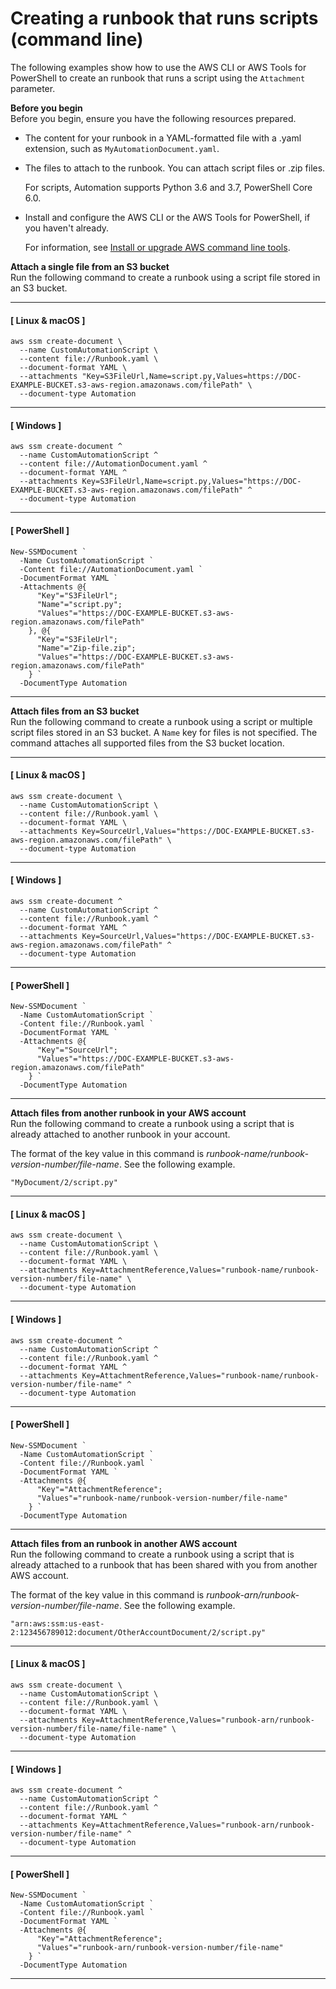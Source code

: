 # Creating a runbook that runs scripts \(command line\)<a name="automation-document-script-commandline"></a>

The following examples show how to use the AWS CLI or AWS Tools for PowerShell to create an runbook that runs a script using the `Attachment` parameter\.

**Before you begin**  
Before you begin, ensure you have the following resources prepared\. 
+ The content for your runbook in a YAML\-formatted file with a \.yaml extension, such as `MyAutomationDocument.yaml`\.
+ The files to attach to the runbook\. You can attach script files or \.zip files\. 

  For scripts, Automation supports Python 3\.6 and 3\.7, PowerShell Core 6\.0\.
+ Install and configure the AWS CLI or the AWS Tools for PowerShell, if you haven't already\.

  For information, see [Install or upgrade AWS command line tools](getting-started-cli.md)\.

**Attach a single file from an S3 bucket**  
Run the following command to create a runbook using a script file stored in an S3 bucket\.

------
#### [ Linux & macOS ]

```
aws ssm create-document \
  --name CustomAutomationScript \
  --content file://Runbook.yaml \
  --document-format YAML \
  --attachments "Key=S3FileUrl,Name=script.py,Values=https://DOC-EXAMPLE-BUCKET.s3-aws-region.amazonaws.com/filePath" \
  --document-type Automation
```

------
#### [ Windows ]

```
aws ssm create-document ^
  --name CustomAutomationScript ^
  --content file://AutomationDocument.yaml ^
  --document-format YAML ^
  --attachments Key=S3FileUrl,Name=script.py,Values="https://DOC-EXAMPLE-BUCKET.s3-aws-region.amazonaws.com/filePath" ^
  --document-type Automation
```

------
#### [ PowerShell ]

```
New-SSMDocument `
  -Name CustomAutomationScript `
  -Content file://AutomationDocument.yaml `
  -DocumentFormat YAML `
  -Attachments @{
      "Key"="S3FileUrl";
      "Name"="script.py";
      "Values"="https://DOC-EXAMPLE-BUCKET.s3-aws-region.amazonaws.com/filePath"
    }, @{
      "Key"="S3FileUrl";
      "Name"="Zip-file.zip";
      "Values"="https://DOC-EXAMPLE-BUCKET.s3-aws-region.amazonaws.com/filePath"
    } `
  -DocumentType Automation
```

------

**Attach files from an S3 bucket**  
Run the following command to create a runbook using a script or multiple script files stored in an S3 bucket\. A `Name` key for files is not specified\. The command attaches all supported files from the S3 bucket location\.

------
#### [ Linux & macOS ]

```
aws ssm create-document \
  --name CustomAutomationScript \
  --content file://Runbook.yaml \
  --document-format YAML \
  --attachments Key=SourceUrl,Values="https://DOC-EXAMPLE-BUCKET.s3-aws-region.amazonaws.com/filePath" \
  --document-type Automation
```

------
#### [ Windows ]

```
aws ssm create-document ^
  --name CustomAutomationScript ^
  --content file://Runbook.yaml ^
  --document-format YAML ^
  --attachments Key=SourceUrl,Values="https://DOC-EXAMPLE-BUCKET.s3-aws-region.amazonaws.com/filePath" ^
  --document-type Automation
```

------
#### [ PowerShell ]

```
New-SSMDocument `
  -Name CustomAutomationScript `
  -Content file://Runbook.yaml `
  -DocumentFormat YAML `
  -Attachments @{
      "Key"="SourceUrl";
      "Values"="https://DOC-EXAMPLE-BUCKET.s3-aws-region.amazonaws.com/filePath"
    } `
  -DocumentType Automation
```

------

**Attach files from another runbook in your AWS account**  
Run the following command to create a runbook using a script that is already attached to another runbook in your account\.

The format of the key value in this command is *runbook\-name/runbook\-version\-number/file\-name*\. See the following example\.

```
"MyDocument/2/script.py"
```

------
#### [ Linux & macOS ]

```
aws ssm create-document \
  --name CustomAutomationScript \
  --content file://Runbook.yaml \
  --document-format YAML \
  --attachments Key=AttachmentReference,Values="runbook-name/runbook-version-number/file-name" \
  --document-type Automation
```

------
#### [ Windows ]

```
aws ssm create-document ^
  --name CustomAutomationScript ^
  --content file://Runbook.yaml ^
  --document-format YAML ^
  --attachments Key=AttachmentReference,Values="runbook-name/runbook-version-number/file-name" ^
  --document-type Automation
```

------
#### [ PowerShell ]

```
New-SSMDocument `
  -Name CustomAutomationScript `
  -Content file://Runbook.yaml `
  -DocumentFormat YAML `
  -Attachments @{
      "Key"="AttachmentReference";
      "Values"="runbook-name/runbook-version-number/file-name"
    } `
  -DocumentType Automation
```

------

**Attach files from an runbook in another AWS account**  
Run the following command to create a runbook using a script that is already attached to a runbook that has been shared with you from another AWS account\.

The format of the key value in this command is *runbook\-arn/runbook\-version\-number/file\-name*\. See the following example\.

```
"arn:aws:ssm:us-east-2:123456789012:document/OtherAccountDocument/2/script.py"
```

------
#### [ Linux & macOS ]

```
aws ssm create-document \
  --name CustomAutomationScript \
  --content file://Runbook.yaml \
  --document-format YAML \
  --attachments Key=AttachmentReference,Values="runbook-arn/runbook-version-number/file-name/file-name" \
  --document-type Automation
```

------
#### [ Windows ]

```
aws ssm create-document ^
  --name CustomAutomationScript ^
  --content file://Runbook.yaml ^
  --document-format YAML ^
  --attachments Key=AttachmentReference,Values="runbook-arn/runbook-version-number/file-name" ^
  --document-type Automation
```

------
#### [ PowerShell ]

```
New-SSMDocument `
  -Name CustomAutomationScript `
  -Content file://Runbook.yaml `
  -DocumentFormat YAML `
  -Attachments @{
      "Key"="AttachmentReference";
      "Values"="runbook-arn/runbook-version-number/file-name"
    } `
  -DocumentType Automation
```

------